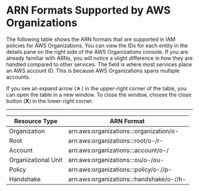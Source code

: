 # ARN Formats Supported by AWS Organizations<a name="orgs_reference_arn-formats"></a>

The following table shows the ARN formats that are supported in IAM policies for AWS Organizations\. You can view the IDs for each entity in the details pane on the right side of the AWS Organizations console\. If you are already familiar with ARNs, you will notice a slight difference in how they are handled compared to other services\. The **<OrganizationId>** field is where most services place an AWS account ID\. This is because AWS Organizations spans multiple accounts\.

If you see an expand arrow \(**↗** \) in the upper\-right corner of the table, you can open the table in a new window\. To close the window, choose the close button \(**X**\) in the lower\-right corner\.


****  

| Resource Type | ARN Format | 
| --- | --- | 
| Organization | arn:aws:organizations::<masterAccountId>:organization/o\-<organizationId> | 
| Root | arn:aws:organizations::<masterAccountId>:root/o\-<organizationId>/r\-<rootId> | 
| Account | arn:aws:organizations::<masterAccountId>:account/o\-<organizationId>/<accountId> | 
| Organizational Unit | arn:aws:organizations::<masterAccountId>:ou/o\-<organizationId>/ou\-<organizationalUnitId> | 
| Policy | arn:aws:organizations::<masterAccountId>:policy/o\-<organizationId>/<policyType>/p\-<policyId> | 
| Handshake | arn:aws:organizations::<masterAccountId>:handshake/o\-<organizationId>/<handshakeType>/h\-<handshakeId> | 